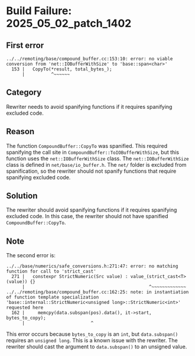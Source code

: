 # Build Failure: 2025_05_02_patch_1402

## First error

```
../../remoting/base/compound_buffer.cc:153:10: error: no viable conversion from 'net::IOBufferWithSize' to 'base::span<char>'
  153 |   CopyTo(*result, total_bytes_);
      |          ^~~~~~~
```

## Category
Rewriter needs to avoid spanifying functions if it requires spanifying excluded code.

## Reason
The function `CompoundBuffer::CopyTo` was spanified. This required spanifying the call site in `CompoundBuffer::ToIOBufferWithSize`, but this function uses the `net::IOBufferWithSize` class. The `net::IOBufferWithSize` class is defined in `net/base/io_buffer.h`. The `net/` folder is excluded from spanification, so the rewriter should not spanify functions that require spanifying excluded code.

## Solution
The rewriter should avoid spanifying functions if it requires spanifying excluded code. In this case, the rewriter should not have spanified `CompoundBuffer::CopyTo`.

## Note
The second error is:

```
../../base/numerics/safe_conversions.h:271:47: error: no matching function for call to 'strict_cast'
  271 |   constexpr StrictNumeric(Src value) : value_(strict_cast<T>(value)) {}
      |                                               ^~~~~~~~~~~~~~
../../remoting/base/compound_buffer.cc:162:25: note: in instantiation of function template specialization 'base::internal::StrictNumeric<unsigned long>::StrictNumeric<int>' requested here
  162 |     memcpy(data.subspan(pos).data(), it->start, bytes_to_copy);
      |                         ^
```
This error occurs because `bytes_to_copy` is an `int`, but `data.subspan()` requires an `unsigned long`. This is a known issue with the rewriter. The rewriter should cast the argument to `data.subspan()` to an unsigned value.